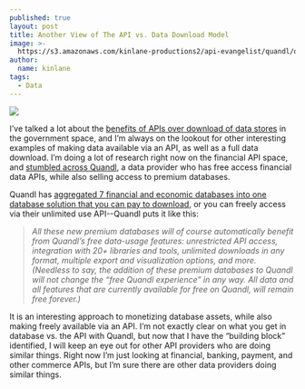 ```yaml
---
published: true
layout: post
title: Another View of The API vs. Data Download Model
image: >-
  https://s3.amazonaws.com/kinlane-productions2/api-evangelist/quandl/quandl-logo.png
author:
  name: kinlane
tags:
  - Data
---
```

[![](https://s3.amazonaws.com/kinlane-productions2/api-evangelist/quandl/quandl-logo.png)](https://quandl.com/)

I’ve talked a lot about the [benefits of APIs over download of data stores](http://apievangelist.com/2013/07/19/providing-full-data-download-vs-api/) in the government space, and I’m always on the lookout for other interesting examples of making data available via an API, as well as a full data download. I’m doing a lot of research right now on the financial API space, and [stumbled across Quandl](http://blog.quandl.com/blog/quandls-first-premium-databases/), a data provider who has free access financial data APIs, while also selling access to premium databases.

Quandl has [aggregated 7 financial and economic databases into one database solution that you can pay to download](http://blog.quandl.com/blog/quandls-first-premium-databases/), or you can freely access via their unlimited use API--Quandl puts it like this:

> _All these new premium databases will of course automatically benefit from Quandl’s free data-usage features: unrestricted API access, integration with 20+ libraries and tools, unlimited downloads in any format, multiple export and visualization options, and more. (Needless to say, the addition of these premium databases to Quandl will not change the “free Quandl experience” in any way. All data and all features that are currently available for free on Quandl, will remain free forever.)_

It is an interesting approach to monetizing database assets, while also making freely available via an API. I’m not exactly clear on what you get in database vs. the API with Quandl, but now that I have the “building block” identified, I will keep an eye out for other API providers who are doing similar things. Right now I’m just looking at financial, banking, payment, and other commerce APIs, but I’m sure there are other data providers doing similar things.